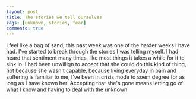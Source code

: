 ```yaml
---
layout: post
title: The stories we tell ourselves
zags: [unknown, stories, fear]
comments: true
---
```

I feel like a bag of sand, this past week was one of the harder weeks I have had. I've started to break through the stories I was telling myself. I had heard that sentiment many times, like most things it takes a while for it to sink in. I had been unwillign to accept that she could do this kind of thing, not because she wasn't capable, because living everyday in pain and suffering is familiar to me, I've been in crisis mode to soem degree for as long as I have known her. Accepting that she's gone means letting go of what I know and having to deal with the unknown.